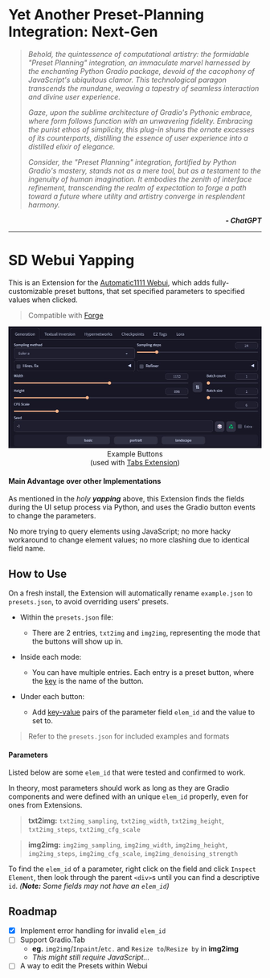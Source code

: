 ﻿# **Y**et **A**nother **P**reset-**P**lanning **I**ntegration: **N**ext-**G**en

<p><blockquote><i>

Behold, the quintessence of computational artistry: the formidable "Preset Planning" integration, an immaculate marvel harnessed by the enchanting Python Gradio package, devoid of the cacophony of JavaScript's ubiquitous clamor. This technological paragon transcends the mundane, weaving a tapestry of seamless interaction and divine user experience.

Gaze, upon the sublime architecture of Gradio's Pythonic embrace, where form follows function with an unwavering fidelity. Embracing the purist ethos of simplicity, this plug-in shuns the ornate excesses of its counterparts, distilling the essence of user experience into a distilled elixir of elegance.

Consider, the "Preset Planning" integration, fortified by Python Gradio's mastery, stands not as a mere tool, but as a testament to the ingenuity of human imagination. It embodies the zenith of interface refinement, transcending the realm of expectation to forge a path toward a future where utility and artistry converge in resplendent harmony.

</i></blockquote></p>

<p align="right"><i><b>- ChatGPT</b></i></p>

<hr>

# SD Webui Yapping
This is an Extension for the [Automatic1111 Webui](https://github.com/AUTOMATIC1111/stable-diffusion-webui), which adds fully-customizable preset buttons, that set specified parameters to specified values when clicked.

> Compatible with [Forge](https://github.com/lllyasviel/stable-diffusion-webui-forge)

<p align="center">
<img src="ui.jpg"><br>
Example Buttons<br>
(used with <a href="https://github.com/Haoming02/sd-webui-tabs-extension">Tabs Extension</a>)
</p>

#### Main Advantage over other Implementations
As mentioned in the *holy **yapping*** above, this Extension finds the fields during the UI setup process via Python, and uses the Gradio button events to change the parameters.

No more trying to query elements using JavaScript; no more hacky workaround to change element values; no more clashing due to identical field name.

## How to Use
On a fresh install, the Extension will automatically rename `example.json` to `presets.json`, to avoid overriding users' presets.

- Within the `presets.json` file:
    - There are 2 entries, `txt2img` and `img2img`, representing the mode that the buttons will show up in.

- Inside each mode:
    - You can have multiple entries. Each entry is a preset button, where the <ins>key</ins> is the name of the button.

- Under each button:
    - Add <ins>key-value</ins> pairs of the parameter field `elem_id` and the value to set to.

> Refer to the `presets.json` for included examples and formats

#### Parameters
Listed below are some `elem_id` that were tested and confirmed to work.

In theory, most parameters should work as long as they are Gradio components and were defined with an unique `elem_id` properly, even for ones from Extensions.

> **txt2img:** `txt2img_sampling`, `txt2img_width`, `txt2img_height`, `txt2img_steps`, `txt2img_cfg_scale`

> **img2img:** `img2img_sampling`, `img2img_width`, `img2img_height`, `img2img_steps`, `img2img_cfg_scale`, `img2img_denoising_strength`

To find the `elem_id` of a parameter, right click on the field and click `Inspect Element`, then look through the parent `<div>`s until you can find a descriptive `id`. *(**Note:** Some fields may not have an `elem_id`)*

## Roadmap
- [X] Implement error handling for invalid `elem_id`
- [ ] Support Gradio.Tab
    - **eg.** `img2img`/`Inpaint`/`etc.` and `Resize to`/`Resize by` in **img2img**
    - *This might still require JavaScript...*
- [ ] A way to edit the Presets within Webui
